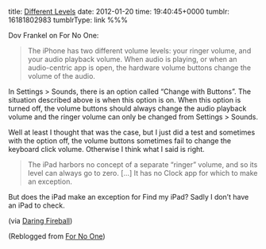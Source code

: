 title: [Different Levels](http://dovfrankel.com/post/16170355799/different-levels)
date: 2012-01-20
time: 19:40:45+0000
tumblr: 16181802983
tumblrType: link
%%%

Dov Frankel on For No One:

> The iPhone has two different volume levels: your ringer volume, and your audio playback volume. When audio is playing, or when an audio-centric app is open, the hardware volume buttons change the volume of the audio.

In Settings > Sounds, there is an option called “Change with Buttons”. The situation described above is when this option is on. When this option is turned off, the volume buttons should always change the audio playback volume and the ringer volume can only be changed from Settings > Sounds.

Well at least I thought that was the case, but I just did a test and sometimes with the option off, the volume buttons sometimes fail to change the keyboard click volume. Otherwise I think what I said is right.

> The iPad harbors no concept of a separate “ringer” volume, and so its level can always go to zero. \[…\] It has no Clock app for which to make an exception.

But does the iPad make an exception for Find my iPad? Sadly I don’t have an iPad to check.

(via [Daring Fireball](http://daringfireball.net/linked/2012/01/20/ios-design))

(Reblogged from [For No One](https://dovfrankel.com/post/16170355799/different-levels))
